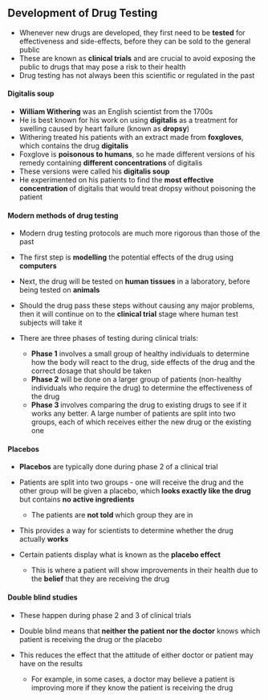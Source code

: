 Development of Drug Testing
---------------------------

* Whenever new drugs are developed, they first need to be <b>tested</b> for effectiveness and side-effects, before they can be sold to the general public
* These are known as <b>clinical trials</b> and are crucial to avoid exposing the public to drugs that may pose a risk to their health
* Drug testing has not always been this scientific or regulated in the past

#### Digitalis soup

* <b>William Withering</b> was an English scientist from the 1700s
* He is best known for his work on using <b>digitalis</b> as a treatment for swelling caused by heart failure (known as <b>dropsy</b>)
* Withering treated his patients with an extract made from <b>foxgloves</b>, which contains the drug <b>digitalis</b>
* Foxglove is <b>poisonous to humans</b>, so he made different versions of his remedy containing <b>different concentrations </b>of digitalis
* These versions were called his <b>digitalis soup</b>
* He experimented on his patients to find the <b>most effective concentration </b>of digitalis that would treat dropsy without poisoning the patient

#### Modern methods of drug testing

* Modern drug testing protocols are much more rigorous than those of the past
* The first step is <b>modelling</b> the potential effects of the drug using <b>computers</b>
* Next, the drug will be tested on <b>human tissues</b> in a laboratory, before being tested on <b>animals</b>
* Should the drug pass these steps without causing any major problems, then it will continue on to the <b>clinical trial</b> stage where human test subjects will take it
* There are three phases of testing during clinical trials:

  + <b>Phase 1</b> involves a small group of healthy individuals to determine how the body will react to the drug, side effects of the drug and the correct dosage that should be taken
  + <b>Phase 2</b> will be done on a larger group of patients (non-healthy individuals who require the drug) to determine the effectiveness of the drug
  + <b>Phase 3 </b>involves comparing the drug to existing drugs to see if it works any better. A large number of patients are split into two groups, each of which receives either the new drug or the existing one

#### Placebos

* <b>Placebos</b> are typically done during phase 2 of a clinical trial
* Patients are split into two groups - one will receive the drug and the other group will be given a placebo, which<b> looks exactly like the drug</b> but contains <b>no active ingredients</b>

  + The patients are <b>not told </b>which group they are in
* This provides a way for scientists to determine whether the drug actually <b>works</b>
* Certain patients display what is known as the <b>placebo effect</b>

  + This is where a patient will show improvements in their health due to the <b>belief</b> that they are receiving the drug

#### Double blind studies

* These happen during phase 2 and 3 of clinical trials
* Double blind means that<b> neither the patient nor the doctor</b> knows which patient is receiving the drug or the placebo
* This reduces the effect that the attitude of either doctor or patient may have on the results

  + For example, in some cases, a doctor may believe a patient is improving more if they know the patient is receiving the drug